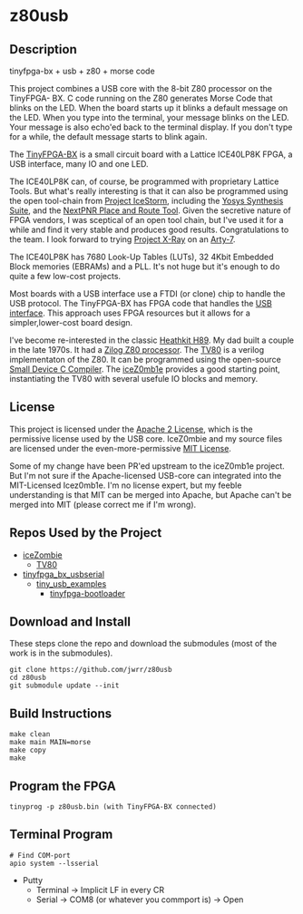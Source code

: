 # z80usb

## Description

tinyfpga-bx + usb + z80 + morse code

This project combines a USB core with the 8-bit Z80 processor on the TinyFPGA-
BX. C code running on the Z80 generates Morse Code that blinks on the LED.
When the board starts up it blinks a default message on the LED.  When you
type into the terminal, your message blinks on the LED.  Your message is
also echo'ed back to the terminal display.  If you don't type for a while, the 
default message starts to blink again.

The [TinyFPGA-BX](https://www.crowdsupply.com/tinyfpga/tinyfpga-ax-bx) is a small
circuit board with a Lattice ICE40LP8K FPGA, a USB interface, many IO and one LED.

The ICE40LP8K can, of course, be programmed with proprietary Lattice Tools. But
what's really interesting is that it can also be programmed using the open
tool-chain from [Project IceStorm](http://www.clifford.at/icestorm/),
including the [Yosys Synthesis Suite](http://www.clifford.at/yosys/), and the
[NextPNR Place and Route Tool](https://github.com/YosysHQ/nextpnr). Given the
secretive nature of FPGA vendors, I was sceptical of an open tool chain, but
I've used it for a while and find it very stable and produces good results.
Congratulations to the team. I look forward to trying
[Project X-Ray](https://symbiflow.github.io/getting-started.html) on an
[Arty-7](https://store.digilentinc.com/arty-a7-artix-7-fpga-development-board-for-makers-and-hobbyists/).

The ICE40LP8K has 7680 Look-Up Tables (LUTs), 32 4Kbit Embedded Block
memories (EBRAMs) and a PLL. It's not huge but it's enough to do quite a few
low-cost projects.

Most boards with a USB interface use a FTDI (or clone) chip to handle the USB protocol.
The TinyFPGA-BX has FPGA code that handles the
[USB interface](https://github.com/davidthings/tinyfpga_bx_usbserial).
This approach uses FPGA resources but it allows for a simpler,lower-cost board
design.

I've become re-interested in the classic [Heathkit H89](https://sebhc.github.io/sebhc/).
My dad built a couple in the late 1970s. It had a [Zilog Z80 processor](http://www.z80.info/).
The [TV80](https://github.com/hutch31/tv80) is a verilog implementaton of the
Z80.  It can be programmed using the open-source
[Small Device C Compiler](https://sourceforge.net/projects/sdcc/).  The
[iceZ0mb1e](https://github.com/abnoname/iceZ0mb1e) provides a good starting
point, instantiating the TV80 with several usefule IO blocks and memory.

## License

This project is licensed under the [Apache 2 License](https://www.apache.org/licenses/LICENSE-2.0),
which is the permissive license used by the USB core. IceZ0mbie and my source
files are licensed under the even-more-permissive [MIT License](https://opensource.org/licenses/MIT).

Some of my change have been PR'ed upstream to the iceZ0mb1e project.  But I'm not
sure if the Apache-licensed USB-core can integrated into the MIT-Licensed
Icez0mb1e. I'm no license expert, but my feeble understanding is that MIT can
be merged into Apache, but Apache can't be merged into MIT (please correct me
if I'm wrong).


## Repos Used by the Project

* [iceZombie](https://github.com/abnoname/iceZ0mb1e)
  * [TV80](https://github.com/hutch31/tv80)
* [tinyfpga_bx_usbserial](https://github.com/davidthings/tinyfpga_bx_usbserial)
  * [tiny_usb_examples](https://github.com/lawrie/tiny_usb_examples)
    * [tinyfpga-bootloader](https://github.com/tinyfpga/TinyFPGA-Bootloader)


## Download and Install

These steps clone the repo and download the submodules (most of the work is in 
the submodules).

```
git clone https://github.com/jwrr/z80usb
cd z80usb
git submodule update --init
```

## Build Instructions

```
make clean
make main MAIN=morse
make copy
make
```


## Program the FPGA

```
tinyprog -p z80usb.bin (with TinyFPGA-BX connected)
```

## Terminal Program

```
# Find COM-port
apio system --lsserial
```

* Putty
  * Terminal -> Implicit LF in every CR
  * Serial -> COM8 (or whatever you commport is) -> Open


